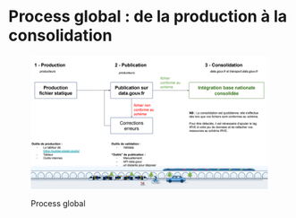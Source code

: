 # Process global : de la production à la consolidation

<figure><img src="../../.gitbook/assets/processglobal.png" alt=""><figcaption><p>Process global </p></figcaption></figure>

